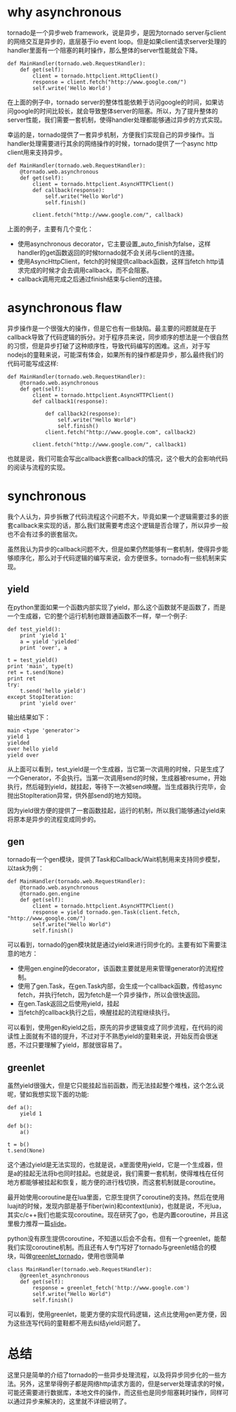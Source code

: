 # why asynchronous

tornado是一个异步web framework，说是异步，是因为tornado server与client的网络交互是异步的，底层基于io event loop。但是如果client请求server处理的handler里面有一个阻塞的耗时操作，那么整体的server性能就会下降。

    def MainHandler(tornado.web.RequestHandler):
        def get(self):
            client = tornado.httpclient.HttpClient()
            response = client.fetch("http://www.google.com/")
            self.write('Hello World')

在上面的例子中，tornado server的整体性能依赖于访问google的时间，如果访问google的时间比较长，就会导致整体server的阻塞。所以，为了提升整体的server性能，我们需要一套机制，使得handler处理都能够通过异步的方式实现。

幸运的是，tornado提供了一套异步机制，方便我们实现自己的异步操作。当handler处理需要进行其余的网络操作的时候，tornado提供了一个async http client用来支持异步。

    def MainHandler(tornado.web.RequestHandler):
        @tornado.web.asynchronous
        def get(self):
            client = tornado.httpclient.AsyncHTTPClient()
            def callback(response):
                self.write("Hello World")
                self.finish()

            client.fetch("http://www.google.com/", callback)

上面的例子，主要有几个变化：

- 使用asynchronous decorator，它主要设置_auto_finish为false，这样handler的get函数返回的时候tornado就不会关闭与client的连接。
- 使用AsyncHttpClient，fetch的时候提供callback函数，这样当fetch http请求完成的时候才会去调用callback，而不会阻塞。
- callback调用完成之后通过finish结束与client的连接。

# asynchronous flaw

异步操作是一个很强大的操作，但是它也有一些缺陷。最主要的问题就是在于callback导致了代码逻辑的拆分。对于程序员来说，同步顺序的想法是一个很自然的习惯，但是异步打破了这种顺序性，导致代码编写的困难。这点，对于写nodejs的童鞋来说，可能深有体会，如果所有的操作都是异步，那么最终我们的代码可能写成这样:

    def MainHandler(tornado.web.RequestHandler):
        @tornado.web.asynchronous
        def get(self):
            client = tornado.httpclient.AsyncHTTPClient()
            def callback1(response):

                def callback2(response):
                    self.write("Hello World")
                    self.finish()
                client.fetch("http://www.google.com", callback2)

            client.fetch("http://www.google.com/", callback1)

也就是说，我们可能会写出callback嵌套callback的情况，这个极大的会影响代码的阅读与流程的实现。

# synchronous

我个人认为，异步拆散了代码流程这个问题不大，毕竟如果一个逻辑需要过多的嵌套callback来实现的话，那么我们就需要考虑这个逻辑是否合理了，所以异步一般也不会有过多的嵌套层次。

虽然我认为异步的callback问题不大，但是如果仍然能够有一套机制，使得异步能够顺序化，那么对于代码逻辑的编写来说，会方便很多。tornado有一些机制来实现。

## yield

在python里面如果一个函数内部实现了yield，那么这个函数就不是函数了，而是一个生成器，它的整个运行机制也跟普通函数不一样，举一个例子:

    def test_yield():
        print 'yield 1'
        a = yield 'yielded'
        print 'over', a

    t = test_yield()
    print 'main', type(t)
    ret = t.send(None)
    print ret
    try:
        t.send('hello yield')
    except StopIteration:
        print 'yield over'

输出结果如下：
    
    main <type 'generator'>
    yield 1
    yielded
    over hello yield
    yield over

从上面可以看到，test_yield是一个生成器，当它第一次调用的时候，只是生成了一个Generator，不会执行。当第一次调用send的时候，生成器被resume，开始执行，然后碰到yield，就挂起，等待下一次被send唤醒。当生成器执行完毕，会抛出StopIteration异常，供外部send的地方知晓。

因为yield很方便的提供了一套函数挂起，运行的机制，所以我们能够通过yield来将原本是异步的流程变成同步的。

## gen

tornado有一个gen模块，提供了Task和Callback/Wait机制用来支持同步模型，以task为例：

    def MainHandler(tornado.web.RequestHandler):
        @tornado.web.asynchronous
        @tornado.gen.engine
        def get(self):
            client = tornado.httpclient.AsyncHTTPClient()
            response = yield tornado.gen.Task(client.fetch, "http://www.google.com/")
            self.write("Hello World")
            self.finish()

可以看到，tornado的gen模块就是通过yield来进行同步化的。主要有如下需要注意的地方：

- 使用gen.engine的decorator，该函数主要就是用来管理generator的流程控制。
- 使用了gen.Task，在gen.Task内部，会生成一个callback函数，传给async fetch，并执行fetch，因为fetch是一个异步操作，所以会很快返回。
- 在gen.Task返回之后使用yield，挂起
- 当fetch的callback执行之后，唤醒挂起的流程继续执行。

可以看到，使用gen和yield之后，原先的异步逻辑变成了同步流程，在代码的阅读性上面就有不错的提升，不过对于不熟悉yield的童鞋来说，开始反而会很迷惑，不过只要理解了yield，那就很容易了。

## greenlet

虽然yield很强大，但是它只能挂起当前函数，而无法挂起整个堆栈，这个怎么说呢，譬如我想实现下面的功能:

    def a():
        yield 1

    def b():
        a()

    t = b()
    t.send(None)

这个通过yield是无法实现的，也就是说，a里面使用yield，它是一个生成器，但是a的挂起无法将b也同时挂起。也就是说，我们需要一套机制，使得堆栈在任何地方都能够被挂起和恢复，能方便的进行栈切换，而这套机制就是coroutine。

最开始使用coroutine是在lua里面，它原生提供了coroutine的支持。然后在使用luajit的时候，发现内部是基于fiber(win)和context(unix)，也就是说，不光lua，其实c/c++我们也能实现coroutine。现在研究了go，也是内置coroutine，并且这里极力推荐一篇[slide](http://concur.rspace.googlecode.com/hg/talk/concur.html#table-of-contents)。

python没有原生提供coroutine，不知道以后会不会有。但有一个greenlet，能帮我们实现coroutine机制。而且还有人专门写好了tornado与greenlet结合的模块，叫做[greenlet_tornado](https://github.com/mopub/greenlet-tornado)，使用也很简单

    class MainHandler(tornado.web.RequestHandler):
        @greenlet_asynchronous
        def get(self):
            response = greenlet_fetch('http://www.google.com')
            self.write("Hello World")
            self.finish()

可以看到，使用greenlet，能更方便的实现代码逻辑，这点比使用gen更方便，因为这些连写代码的童鞋都不用去纠结yield问题了。

# 总结

这里只是简单的介绍了tornado的一些异步处理流程，以及将异步同步化的一些方法。另外，这里举得例子都是网络http请求方面的，但是server处理请求的时候，可能还需要进行数据库，本地文件的操作，而这些也是同步阻塞耗时操作，同样可以通过异步来解决的，这里就不详细说明了。

